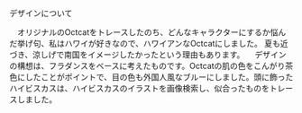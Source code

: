 
デザインについて

　オリジナルのOctcatをトレースしたのち、どんなキャラクターにするか悩んだ挙げ句、私はハワイが好きなので、ハワイアンなOctcatにしました。
夏も近づき、涼しげで南国をイメージしたかったという理由もあります。
　デザインの構想は、フラダンスをベースに考えたものです。Octcatの肌の色をこんがり茶色にしたことがポイントで、目の色も外国人風なブルーにしました。頭に飾ったハイビスカスは、ハイビスカスのイラストを画像検索し、似合ったものをトレースしました。

